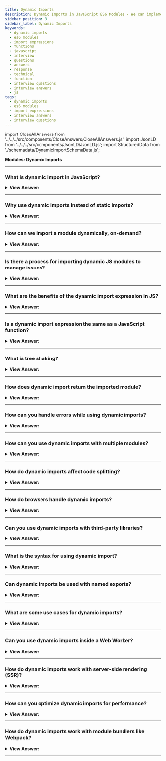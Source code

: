 ```yaml
---
title: Dynamic Imports
description: Dynamic Imports in JavaScript ES6 Modules - We can implement dynamic imports by using the import expression. Frontend Developer Interview Questions
sidebar_position: 3
sidebar_label: Dynamic Imports
keywords:
  - dynamic imports
  - es6 modules
  - import expressions
  - functions
  - javascript
  - interview
  - questions
  - answers
  - response
  - technical
  - function
  - interview questions
  - interview answers
  - js
tags:
  - dynamic imports
  - es6 modules
  - import expressions
  - interview answers
  - interview questions
---
```


import CloseAllAnswers from '../../../src/components/CloseAnswers/CloseAllAnswers.js';
import JsonLD from '../../../src/components/JsonLD/JsonLD.js';
import StructuredData from './schemadata/DynamicImportSchemaData.js';

<JsonLD data={StructuredData} />

<head>
  <title>Dynamic Imports | JavaScript Frontend Phone Interview Answers</title>
</head>

**Modules: Dynamic Imports**

<CloseAllAnswers />

---

### What is dynamic import in JavaScript?

<details>
  <summary><strong>View Answer:</strong></summary>
  <div>
  <div><strong>Interview Response:</strong> Dynamic import is a feature that allows you to load JavaScript modules on-demand during runtime, which helps reduce initial load time and optimize application performance.
  </div><br />
  <div><strong>Technical Response:</strong> Dynamic import is a method introduced in modern JavaScript that allows you to import JavaScript modules (i.e., .js files) dynamically as part of your regular JavaScript code execution. This is in contrast to static import declarations, which only load modules at compile time. With dynamic import(), you can load modules on-demand, or conditionally, based on various factors in your code.
  </div><br />
  <div><strong className="codeExample">Code Example:</strong><br /><br />

  <div></div>

The syntax of dynamic import() in JavaScript looks like this...

```javascript
import(moduleSpecifier)
```

Where moduleSpecifier is a string that specifies the path of the module to import.

Dynamic import() returns a promise that resolves to the module object of the requested module when the promise is fulfilled.

Here's an example of how it can be used:

```javascript
let modulePath = './path/to/module.js';

import(modulePath)
  .then((module) => {
    // You can use the exported items from the module here.
    console.log(module.exportedFunction());
  })
  .catch((err) => {
    // Handle any errors in loading the module or any subsequent errors.
    console.error(err);
  });
```

This is particularly useful for code splitting, lazy loading, and managing the loading of optional JavaScript functionality that might not be used in every user interaction. It can greatly improve the performance of your web application by reducing the initial load time, because not all of the code needs to be loaded up front.

  </div>
  </div>
</details>

---

### Why use dynamic imports instead of static imports?

<details>
  <summary><strong>View Answer:</strong></summary>
  <div>
  <div><strong>Interview Response:</strong> Dynamic imports are used when you want to load a module conditionally or on-demand, whereas static imports load all modules upfront, which may not be necessary and can impact performance.
  </div><br />
  <div><strong className="codeExample">Here are some reasons why you might choose to use dynamic imports:</strong><br /><br />

  <div></div>

**1. Code Splitting**: Dynamic imports allow you to split your code into smaller chunks that can be loaded on demand. This means the browser only needs to load the minimal amount of code necessary to display the current view to the user. The rest of the code can be loaded in the background or when the user performs certain actions.

**2. Lazy Loading**: If some parts of your app are not immediately necessary, you can load them only when they are actually needed. This can be particularly useful for features that are expensive in terms of code size, but not always used, like a complex but seldom-used component in a web app.

**3. Conditional Loading**: With dynamic imports, you can conditionally load modules based on certain conditions. For example, you might choose to load a module only if the user is logged in, or only if they are using a certain browser or device.

**4. Error Handling**: Dynamic imports return a promise, allowing you to catch errors at the module level. This means you can have a more fine-grained control over error handling and recovery in your application.

**5. Loading Third-party Modules**: Sometimes, you may want to load a third-party module that is not required initially when the application loads. You can dynamically import it only when it's needed.

**6. Performance Optimization**: By loading code only when it's needed, dynamic imports can significantly reduce the initial load time of your application, leading to a better user experience, especially for users with slower internet connections.

Static imports, on the other hand, load all modules up front when the application starts, which can lead to longer initial load times if your application has a lot of JavaScript code. However, static imports are easier to handle and analyze (for things like dependency graph, static analysis tools, etc.) because of their predictability.

  </div>
  </div>
</details>

---

### How can we import a module dynamically, on-demand?

<details>
  <summary><strong>View Answer:</strong></summary>
  <div>
  <div><strong>Interview Response:</strong> We can implement dynamic imports by using the import expression. The import(module) expression loads the module and returns a promise that resolves into a module object that contains all its exports. It gets called from any place in our code.
</div><br />
  <div><strong className="codeExample">Code Example:</strong><br /><br />

  <div></div>

```js
// 📁 say.js
export function hi() {
  alert(`Hello`);
}

export function bye() {
  alert(`Bye`);
}

// Then dynamic import can be like this

let { hi, bye } = await import('./say.js');

hi();
bye();
```

  </div>
  </div>
</details>

---

### Is there a process for importing dynamic JS modules to manage issues?

<details>
  <summary><strong>View Answer:</strong></summary>
  <div>
  <div><strong>Interview Response:</strong> To manage issues with dynamic imports, use error handling mechanisms such as the 'catch' method on the returned promise or a try-catch block with async/await to handle exceptions during module loading.
</div><br />
  <div><strong className="codeExample">Code Example:</strong><br /><br />

  <div></div>

**Error handling:**

```js
import('path/to/module.js')
  .then(module => {
    // Use module.exports
  })
  .catch(error => {
    console.error('Error loading module:', error);
  });
```

**Or using async/await:**

```js
async function loadModule() {
  try {
    const module = await import('path/to/module.js');
    // Use module.exports
  } catch (error) {
    console.error('Error loading module:', error);
  }
}
loadModule();
```

  </div>
  </div>
</details>

---

### What are the benefits of the dynamic import expression in JS?

<details>
  <summary><strong>View Answer:</strong></summary>
  <div>
  <div><strong>Interview Response:</strong> Dynamic import benefits include on-demand module loading, reduced initial load time, improved application performance, code splitting, better resource management, conditional module loading, and compatibility with lazy-loading techniques.
</div><br/>
  <div><strong>Technical Response:</strong> The main benefit of dynamic imports is that they allow you to load JavaScript modules dynamically. This implementation makes it useful for lazy-loading or computed module specifier strings. In addition, dynamic imports provide us with a promise, allowing access to the .then and .catch methods for handling (catch error). Dynamic imports work in regular scripts; they don’t require script tags using type="module".
</div><br />
  <div><strong className="codeExample">Code Example:</strong><br /><br />

  <div></div>

Here's an example of how you can achieve code splitting and lazy loading using dynamic import expressions in JavaScript...

```javascript
// App.js - main entry point of your application
function handleClick() {
  import('./module.js')
    .then((module) => {
      // Use the module here
      module.someFunction();
    })
    .catch((error) => {
      // Handle any errors
      console.error('Error loading module:', error);
    });
}

// Other parts of your application

// Event listener for a button click
document.getElementById('myButton').addEventListener('click', handleClick);
```

In this example, when the button with the ID "myButton" is clicked, the `handleClick` function is called. Inside that function, we use the dynamic import expression to load the `module.js` file asynchronously.

The import statement returns a Promise, which allows us to use `.then()` to handle the successful loading of the module. In this case, we invoke a function (`someFunction`) from the loaded module.

If there is an error during the module loading process, it is caught in the `.catch()` block, where you can handle the error appropriately.

By using dynamic import in this way, the `module.js` file is only loaded when the button is clicked, thus achieving code splitting and lazy loading. The module is not loaded during the initial application startup, reducing the initial bundle size and improving performance.

  </div>
  </div>
</details>

---

### Is a dynamic import expression the same as a JavaScript function?

<details>
  <summary><strong>View Answer:</strong></summary>
  <div>
  <div><strong>Interview Response:</strong> No, A dynamic import expression is not the same as a JavaScript function. It's a language feature that returns a promise to load a module, whereas functions are reusable blocks of code.
</div>
  </div>
</details>

---

### What is tree shaking?

<details>
  <summary><strong>View Answer:</strong></summary>
  <div>
  <div><strong>Interview Response:</strong> Tree shaking is an optimization technique in JavaScript, where bundlers like Webpack or Rollup eliminate dead or unused code from the final bundle, reducing its size and improving performance.</div><br />
  <div><strong>Technical Response:</strong> Tree shaking is a type of dead code removal. It implies that unnecessary modules get excluded from the bundle during the build process. It relies on the static structure of ES2015 module syntax ( i.e., import and export). Initially, the ES2015 module bundler 'rollup' promoted this. We have access to several module bundlers, including WebPack, Browserify, Fusebox, and Rollup.</div><br />
  <div><strong className="codeExample">Code Example:</strong><br /><br />

  <div></div>

Tree shaking is a build-time process, so a code example is not applicable. However, here's an example of how to enable tree shaking in Webpack (version 4+) by configuring the webpack.config.js file:

```js
module.exports = {
  mode: 'production', // Enables tree shaking by default
  entry: './src/index.js',
  output: {
    filename: 'bundle.js',
    path: path.resolve(__dirname, 'dist'),
  },
};
```

By setting the `mode` to `production`, Webpack automatically enables tree shaking, eliminating unused exports from the final bundle.

  </div>
  </div>
</details>

---

### How does dynamic import return the imported module?

<details>
  <summary><strong>View Answer:</strong></summary>
  <div>
  <div><strong>Interview Response:</strong> A Dynamic import returns a promise that resolves with the module object, enabling you to access the module's exports using the 'then' method or async/await syntax.
  </div>
  <div><strong>Technical Response:</strong> The dynamic import returns a Promise that resolves to the module object of the imported module. The module object represents the exported values from the module being imported. When you use dynamic import, you can access the exported values of the module by chaining a .then() method to the import() call and passing a callback function that receives the module object as an argument.
  </div><br />
  <div><strong className="codeExample">Code Example:</strong><br /><br />

  <div></div>

```javascript
import('./module.js')
  .then((module) => {
    // Access the exported values from the module
    console.log(module.someExportedFunction());
    console.log(module.someExportedVariable);
  })
  .catch((error) => {
    // Handle any errors during the module loading
    console.error('Error loading module:', error);
  });
```

  </div>
  </div>
</details>

---

### How can you handle errors while using dynamic imports?

<details>
  <summary><strong>View Answer:</strong></summary>
  <div>
  <div><strong>Interview Response:</strong> To handle errors, you can use the 'catch' method on the returned promise or a try-catch block with async/await to manage exceptions during module loading.
  </div><br />
  <div><strong className="codeExample">Code Example:</strong><br /><br />

  <div></div>

```js
try {
  const module = await import('path/to/module');
  // Use the imported module
} catch (error) {
  // Handle the error
  console.error('Error occurred during dynamic import:', error);
  // Display meaningful error messages
  console.error('Failed to load module. Please check the network connection or the module path.');
}
```

  </div>
  </div>
</details>

---

### How can you use dynamic imports with multiple modules?

<details>
  <summary><strong>View Answer:</strong></summary>
  <div>
  <div><strong>Interview Response:</strong> You can use Promise.all() to load multiple modules concurrently, which resolves when all modules are imported, or use multiple dynamic imports sequentially based on application requirements.
  </div>
  </div>
</details>

---

### How do dynamic imports affect code splitting?

<details>
  <summary><strong>View Answer:</strong></summary>
  <div>
  <div><strong>Interview Response:</strong> Dynamic imports enable code splitting, which divides the application into smaller chunks that are loaded on-demand, reducing initial load time and improving overall performance.
  </div>
  </div>
</details>

---

### How do browsers handle dynamic imports?

<details>
  <summary><strong>View Answer:</strong></summary>
  <div>
  <div><strong>Interview Response:</strong> Modern browsers natively support dynamic imports, while older browsers can use polyfills or bundlers like Webpack or Rollup to handle dynamic imports and code splitting.
  </div>
  </div>
</details>

---

### Can you use dynamic imports with third-party libraries?

<details>
  <summary><strong>View Answer:</strong></summary>
  <div>
  <div><strong>Interview Response:</strong> Yes, you can use dynamic imports to load third-party libraries on-demand, reducing the initial bundle size and improving application performance.
  </div>
  </div>
</details>

---

### What is the syntax for using dynamic import?

<details>
  <summary><strong>View Answer:</strong></summary>
  <div>
  <div><strong>Interview Response:</strong> The syntax for dynamic import is import(moduleSpecifier), where moduleSpecifier is a string representing the path or URL of the module to be imported.
  </div>
  </div>
</details>

---

### Can dynamic imports be used with named exports?

<details>
  <summary><strong>View Answer:</strong></summary>
  <div>
  <div><strong>Interview Response:</strong> Yes, you can access named exports from the module object returned by the dynamic import. The resolved module object has properties for each named export.
  </div><br />
  <div><strong className="codeExample">Code Example:</strong><br /><br />

  <div></div>

```js
// Module.js

// named export
export const foo = () => {
  console.log("This is the foo function.");
};

// named export
export const bar = () => {
  console.log("This is the bar function.");
};

// Main.js
const loadModule = async () => {
  const module = await import('./Module.js');
  const { foo, bar } = module;
  
  foo(); // This is the foo function.
  bar(); // This is the bar function.
};

loadModule();

```

  </div>
  </div>
</details>

---

### What are some use cases for dynamic imports?

<details>
  <summary><strong>View Answer:</strong></summary>
  <div>
  <div><strong>Interview Response:</strong> Dynamic imports are useful for loading heavy dependencies, code splitting, lazy-loading components, loading polyfills only when needed, and conditionally importing modules based on user actions or features.
  </div>
  </div>
</details>

---

### Can you use dynamic imports inside a Web Worker?

<details>
  <summary><strong>View Answer:</strong></summary>
  <div>
  <div><strong>Interview Response:</strong> Yes, dynamic imports can be used within Web Workers to load modules on-demand, allowing for better resource management and improved performance in web applications. However, it is not permitted in all execution contexts. For example, import() can be used in the main thread, a shared worker, or a dedicated worker, but will throw if called within a service worker or a worklet.
  </div><br />
  <div><strong className="codeExample">Code Example:</strong><br /><br />

  <div></div>

Here's an example of how you can use dynamic imports inside a Web Worker:

```javascript
// main.js
const worker = new Worker('worker.js');

worker.postMessage('Hello from main.js!');

// worker.js
self.onmessage = async (event) => {
  const module = await import('./module.js');
  console.log(module);
};
```

In this example, the `worker.js` file is loaded as a Web Worker. When the worker receives a message from the main thread, it uses dynamic import to load the `module.js` file asynchronously. Once the module is loaded, it is logged to the console.

  </div>
  </div>
</details>

---

### How do dynamic imports work with server-side rendering (SSR)?

<details>
  <summary><strong>View Answer:</strong></summary>
  <div>
  <div><strong>Interview Response:</strong> In SSR, dynamic imports are resolved on the server and sent as separate chunks to the client. The client then loads these chunks on-demand, improving the overall user experience.
  </div>
  </div>
</details>

---

### How can you optimize dynamic imports for performance?

<details>
  <summary><strong>View Answer:</strong></summary>
  <div>
  <div><strong>Interview Response:</strong> To optimize performance, you can use bundlers like Webpack or Rollup for code splitting, configure caching headers for modules, and apply lazy-loading techniques with dynamic imports.
  </div>
  </div>
</details>

---

### How do dynamic imports work with module bundlers like Webpack?

<details>
  <summary><strong>View Answer:</strong></summary>
  <div>
  <div><strong>Interview Response:</strong> When using module bundlers, dynamic imports are transformed into separate output files called "chunks". These chunks are loaded on-demand, enabling code splitting and optimizing application performance.
  </div>
  </div>
</details>

---
